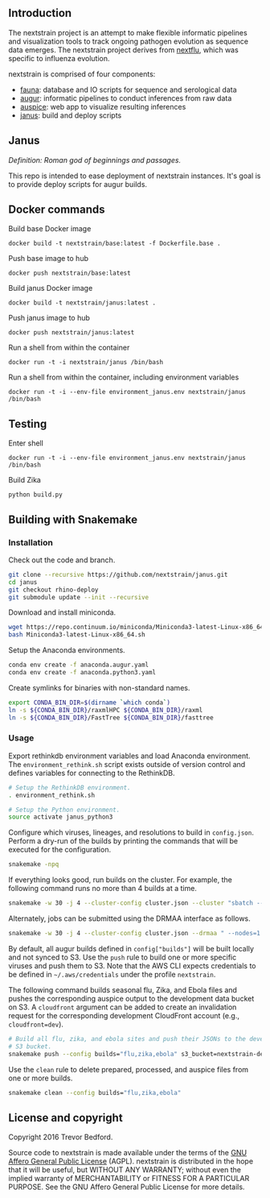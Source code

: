 ## Introduction

The nextstrain project is an attempt to make flexible informatic pipelines and visualization tools to track ongoing pathogen evolution as sequence data emerges. The nextstrain project derives from [nextflu](https://github.com/blab/nextflu), which was specific to influenza evolution.

nextstrain is comprised of four components:

* [fauna](https://github.com/nextstrain/fauna): database and IO scripts for sequence and serological data
* [augur](https://github.com/nextstrain/augur): informatic pipelines to conduct inferences from raw data
* [auspice](https://github.com/nextstrain/auspice): web app to visualize resulting inferences
* [janus](https://github.com/nextstrain/janus): build and deploy scripts

## Janus

*Definition: Roman god of beginnings and passages.*

This repo is intended to ease deployment of nextstrain instances. It's goal is to provide deploy scripts for augur builds.

## Docker commands

Build base Docker image

    docker build -t nextstrain/base:latest -f Dockerfile.base .

Push base image to hub

    docker push nextstrain/base:latest

Build janus Docker image

    docker build -t nextstrain/janus:latest .

Push janus image to hub

    docker push nextstrain/janus:latest

Run a shell from within the container

    docker run -t -i nextstrain/janus /bin/bash

Run a shell from within the container, including environment variables

    docker run -t -i --env-file environment_janus.env nextstrain/janus /bin/bash

## Testing

Enter shell

    docker run -t -i --env-file environment_janus.env nextstrain/janus /bin/bash

Build Zika

    python build.py

## Building with Snakemake

### Installation

Check out the code and branch.

```bash
git clone --recursive https://github.com/nextstrain/janus.git
cd janus
git checkout rhino-deploy
git submodule update --init --recursive
```

Download and install miniconda.

```bash
wget https://repo.continuum.io/miniconda/Miniconda3-latest-Linux-x86_64.sh
bash Miniconda3-latest-Linux-x86_64.sh
```

Setup the Anaconda environments.

```bash
conda env create -f anaconda.augur.yaml
conda env create -f anaconda.python3.yaml
```

Create symlinks for binaries with non-standard names.

```bash
export CONDA_BIN_DIR=$(dirname `which conda`)
ln -s ${CONDA_BIN_DIR}/raxmlHPC ${CONDA_BIN_DIR}/raxml
ln -s ${CONDA_BIN_DIR}/FastTree ${CONDA_BIN_DIR}/fasttree
```

### Usage

Export rethinkdb environment variables and load Anaconda environment. The
`environment_rethink.sh` script exists outside of version control and defines
variables for connecting to the RethinkDB.

```bash
# Setup the RethinkDB environment.
. environment_rethink.sh

# Setup the Python environment.
source activate janus_python3
```

Configure which viruses, lineages, and resolutions to build in
`config.json`. Perform a dry-run of the builds by printing the commands that
will be executed for the configuration.

```bash
snakemake -npq
```

If everything looks good, run builds on the cluster. For example, the following
command runs no more than 4 builds at a time.

```bash
snakemake -w 30 -j 4 --cluster-config cluster.json --cluster "sbatch --nodes=1 --ntasks=1 --mem={cluster.memory} --cpus-per-task={cluster.cores} --tmp={cluster.disk} --time={cluster.time} --job-name='{cluster.name}' --output='{cluster.stdout}' --error='{cluster.stderr}'"
```

Alternately, jobs can be submitted using the DRMAA interface as follows.

```bash
snakemake -w 30 -j 4 --cluster-config cluster.json --drmaa " --nodes=1 --ntasks=1 --mem={cluster.memory} --cpus-per-task={cluster.cores} --tmp={cluster.disk} --time={cluster.time}" --jobname "{rulename}.{jobid}.sh"
```

By default, all augur builds defined in `config["builds"]` will be built locally
and not synced to S3. Use the `push` rule to build one or more specific viruses
and push them to S3. Note that the AWS CLI expects credentials to be defined in
`~/.aws/credentials` under the profile `nextstrain`.

The following command builds seasonal flu, Zika, and Ebola files and pushes the
corresponding auspice output to the development data bucket on S3. A
`cloudfront` argument can be added to create an invalidation request for the
corresponding development CloudFront account (e.g., `cloudfront=dev`).

```bash
# Build all flu, zika, and ebola sites and push their JSONs to the development
# S3 bucket.
snakemake push --config builds="flu,zika,ebola" s3_bucket=nextstrain-dev-data
```

Use the `clean` rule to delete prepared, processed, and auspice files from one
or more builds.

```bash
snakemake clean --config builds="flu,zika,ebola"
```

## License and copyright

Copyright 2016 Trevor Bedford.

Source code to nextstrain is made available under the terms of the [GNU Affero General Public License](LICENSE.txt) (AGPL). nextstrain is distributed in the hope that it will be useful, but WITHOUT ANY WARRANTY; without even the implied warranty of MERCHANTABILITY or FITNESS FOR A PARTICULAR PURPOSE.  See the GNU Affero General Public License for more details.
